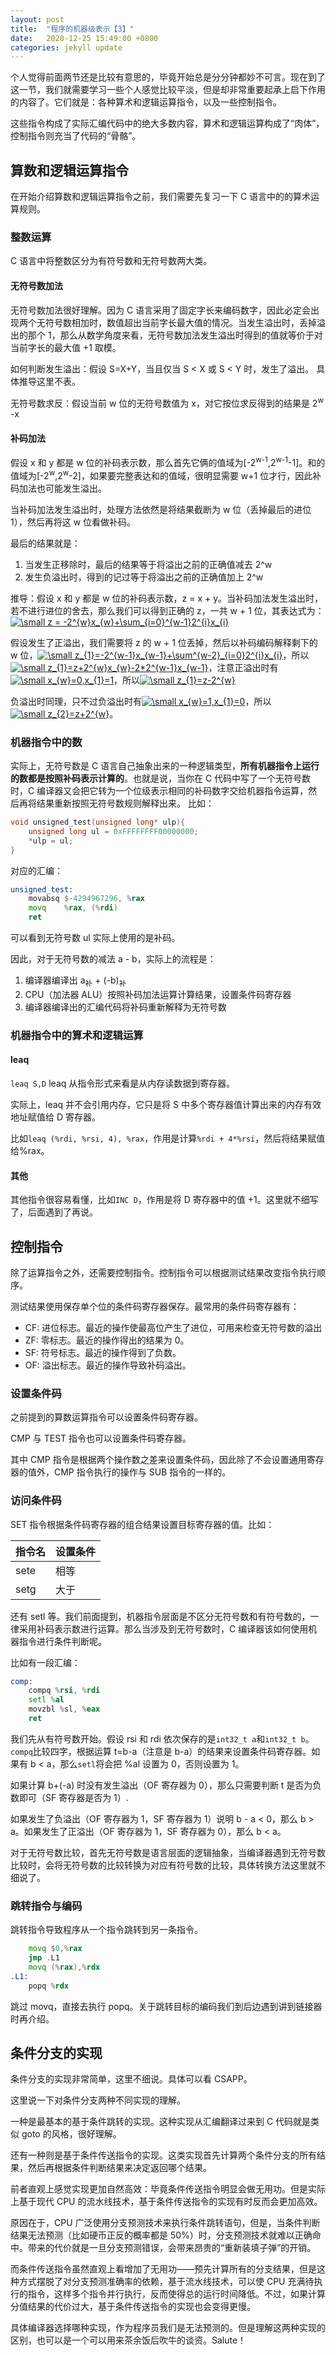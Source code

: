 ```yaml
---
layout: post
title:  "程序的机器级表示【3】"
date:   2020-12-25 15:49:00 +0800
categories: jekyll update
---
```

<script src="https://cdn.mathjax.org/mathjax/latest/MathJax.js?config=TeX-AMS-MML_HTMLorMML" type="text/javascript"></script>

个人觉得前面两节还是比较有意思的，毕竟开始总是分分钟都妙不可言。现在到了这一节，我们就需要学习一些个人感觉比较平淡，但是却非常重要起承上启下作用的内容了。它们就是：各种算术和逻辑运算指令，以及一些控制指令。

这些指令构成了实际汇编代码中的绝大多数内容，算术和逻辑运算构成了“肉体”，控制指令则充当了代码的“骨骼”。

## 算数和逻辑运算指令

在开始介绍算数和逻辑运算指令之前，我们需要先复习一下 C 语言中的的算术运算规则。
### 整数运算
C 语言中将整数区分为有符号数和无符号数两大类。
#### 无符号数加法
无符号数加法很好理解。因为 C 语言采用了固定字长来编码数字，因此必定会出现两个无符号数相加时，数值超出当前字长最大值的情况。当发生溢出时，丢掉溢出的那个 1，那么从数学角度来看，无符号数加法发生溢出时得到的值就等价于对当前字长的最大值 +1 取模。

如何判断发生溢出：假设 S=X+Y，当且仅当 S < X 或 S < Y 时，发生了溢出。
具体推导这里不表。

无符号数求反：假设当前 w 位的无符号数值为 x，对它按位求反得到的结果是 2<sup>w</sup> -x

#### 补码加法
假设 x 和 y 都是 w 位的补码表示数，那么首先它俩的值域为[-2<sup>w-1</sup>,2<sup>w-1</sup>-1]。和的值域为[-2<sup>w</sup>,2<sup>w</sup>-2]，如果要完整表达和的值域，很明显需要 w+1 位才行，因此补码加法也可能发生溢出。

当补码加法发生溢出时，处理方法依然是将结果截断为 w 位（丢掉最后的进位 1），然后再将这 w 位看做补码。

最后的结果就是：
1. 当发生正移除时，最后的结果等于将溢出之前的正确值减去 2^w
2. 发生负溢出时，得到的记过等于将溢出之前的正确值加上 2^w

推导：假设 x 和 y 都是 w 位的补码表示数，z = x + y。当补码加法发生溢出时，若不进行进位的舍去，那么我们可以得到正确的 z，一共 w + 1 位，其表达式为：<a href="https://www.codecogs.com/eqnedit.php?latex=\inline&space;\small&space;z&space;=&space;-2^{w}x_{w}&plus;\sum_{i=0}^{w-1}2^{i}x_{i}" target="_blank"><img src="https://latex.codecogs.com/gif.latex?\inline&space;\small&space;z&space;=&space;-2^{w}x_{w}&plus;\sum_{i=0}^{w-1}2^{i}x_{i}" title="\small z = -2^{w}x_{w}+\sum_{i=0}^{w-1}2^{i}x_{i}" /></a>

假设发生了正溢出，我们需要将 z 的 w + 1 位丢掉，然后以补码编码解释剩下的 w 位，<a href="https://www.codecogs.com/eqnedit.php?latex=\inline&space;\small&space;z_{1}=-2^{w-1}x_{w-1}&plus;\sum^{w-2}_{i=0}2^{i}x_{i}" target="_blank"><img src="https://latex.codecogs.com/gif.latex?\inline&space;\small&space;z_{1}=-2^{w-1}x_{w-1}&plus;\sum^{w-2}_{i=0}2^{i}x_{i}" title="\small z_{1}=-2^{w-1}x_{w-1}+\sum^{w-2}_{i=0}2^{i}x_{i}" /></a>，所以<a href="https://www.codecogs.com/eqnedit.php?latex=\inline&space;\small&space;z_{1}=z&plus;2^{w}x_{w}-2*2^{w-1}x_{w-1}" target="_blank"><img src="https://latex.codecogs.com/gif.latex?\inline&space;\small&space;z_{1}=z&plus;2^{w}x_{w}-2*2^{w-1}x_{w-1}" title="\small z_{1}=z+2^{w}x_{w}-2*2^{w-1}x_{w-1}" /></a>，注意正溢出时有<a href="https://www.codecogs.com/eqnedit.php?latex=\inline&space;\small&space;x_{w}=0,x_{1}=1" target="_blank"><img src="https://latex.codecogs.com/gif.latex?\inline&space;\small&space;x_{w}=0,x_{1}=1" title="\small x_{w}=0,x_{1}=1" /></a>，所以<a href="https://www.codecogs.com/eqnedit.php?latex=\inline&space;\small&space;z_{1}=z-2^{w}" target="_blank"><img src="https://latex.codecogs.com/gif.latex?\inline&space;\small&space;z_{1}=z-2^{w}" title="\small z_{1}=z-2^{w}" /></a>

负溢出时同理，只不过负溢出时有<a href="https://www.codecogs.com/eqnedit.php?latex=\inline&space;\small&space;x_{w}=1,x_{1}=0" target="_blank"><img src="https://latex.codecogs.com/gif.latex?\inline&space;\small&space;x_{w}=1,x_{1}=0" title="\small x_{w}=1,x_{1}=0" /></a>，所以<a href="https://www.codecogs.com/eqnedit.php?latex=\inline&space;\small&space;z_{2}=z&plus;2^{w}" target="_blank"><img src="https://latex.codecogs.com/gif.latex?\inline&space;\small&space;z_{2}=z&plus;2^{w}" title="\small z_{2}=z+2^{w}" /></a>。

### 机器指令中的数
实际上，无符号数是 C 语言自己抽象出来的一种逻辑类型，**所有机器指令上运行的数都是按照补码表示计算的**。也就是说，当你在 C 代码中写了一个无符号数时，C 编译器又会把它转为一个位级表示相同的补码数字交给机器指令运算，然后再将结果重新按照无符号数规则解释出来。
比如：
```c
void unsigned_test(unsigned long* ulp){
    unsigned long ul = 0xFFFFFFFF00000000;
    *ulp = ul;
}
```
对应的汇编：
```asm
unsigned_test:
	movabsq	$-4294967296, %rax
	movq	%rax, (%rdi)
	ret
```
可以看到无符号数 ul 实际上使用的是补码。

因此，对于无符号数的减法 a - b，实际上的流程是：
1. 编译器编译出 a<sub>补</sub> + (-b)<sub>补</sub>
2. CPU（加法器 ALU）按照补码加法运算计算结果，设置条件码寄存器
3. 编译器编译出的汇编代码将补码重新解释为无符号数

### 机器指令中的算术和逻辑运算
#### leaq
`leaq S,D` leaq 从指令形式来看是从内存读数据到寄存器。

实际上，leaq 并不会引用内存，它只是将 S 中多个寄存器值计算出来的内存有效地址赋值给 D 寄存器。

比如`leaq (%rdi, %rsi, 4), %rax`，作用是计算`%rdi + 4*%rsi`，然后将结果赋值给%rax。

#### 其他
其他指令很容易看懂，比如`INC D`，作用是将 D 寄存器中的值 +1。这里就不细写了，后面遇到了再说。

## 控制指令

除了运算指令之外，还需要控制指令。控制指令可以根据测试结果改变指令执行顺序。

测试结果使用保存单个位的条件码寄存器保存。最常用的条件码寄存器有：
* CF: 进位标志。最近的操作使最高位产生了进位，可用来检查无符号数的溢出
* ZF: 零标志。最近的操作得出的结果为 0。
* SF: 符号标志。最近的操作得到了负数。
* OF: 溢出标志。最近的操作导致补码溢出。

### 设置条件码
之前提到的算数运算指令可以设置条件码寄存器。

CMP 与 TEST 指令也可以设置条件码寄存器。

其中 CMP 指令是根据两个操作数之差来设置条件码，因此除了不会设置通用寄存器的值外，CMP 指令执行的操作与 SUB 指令的一样的。
### 访问条件码
SET 指令根据条件码寄存器的组合结果设置目标寄存器的值。比如：

|指令名 | 设置条件|
|--|--|
|sete|相等|
|setg|大于|

还有 setl 等。我们前面提到，机器指令层面是不区分无符号数和有符号数的，一律采用补码表示数进行运算。那么当涉及到无符号数时，C 编译器该如何使用机器指令进行条件判断呢。

比如有一段汇编：
```asm
comp:
    compq %rsi, %rdi
    setl %al
    movzbl %sl, %eax
    ret
```
我们先从有符号数开始。假设 rsi 和 rdi 依次保存的是`int32_t a`和`int32_t b`。`compq`比较四字，根据运算 t=b-a（注意是 b-a）的结果来设置条件码寄存器。如果有 b < a，那么`setl`将会把 %al 设置为 0，否则设置为 1。

如果计算 b+(-a) 时没有发生溢出（OF 寄存器为 0），那么只需要判断 t 是否为负数即可（SF 寄存器是否为 1）.

如果发生了负溢出（OF 寄存器为 1，SF 寄存器为 1）说明 b - a < 0，那么 b > a。如果发生了正溢出（OF 寄存器为 1，SF 寄存器为 0），那么 b < a。

对于无符号数比较，首先无符号数是语言层面的逻辑抽象，当编译器遇到无符号数比较时，会将无符号数的比较转换为对应有符号数的比较，具体转换方法这里就不细说了。

### 跳转指令与编码
跳转指令导致程序从一个指令跳转到另一条指令。
```asm
    movq $0,%rax
    jmp .L1
    movq (%rax),%rdx
.L1:
    popq %rdx
```
跳过 movq，直接去执行 popq。关于跳转目标的编码我们到后边遇到讲到链接器时再介绍。


## 条件分支的实现

条件分支的实现非常简单，这里不细说。具体可以看 CSAPP。

这里说一下对条件分支两种不同实现的理解。

一种是最基本的基于条件跳转的实现。这种实现从汇编翻译过来到 C 代码就是类似 goto 的风格，很好理解。

还有一种则是基于条件传送指令的实现。这类实现首先计算两个条件分支的所有结果，然后再根据条件判断结果来决定返回哪个结果。

前者直观上感觉实现更加自然高效：毕竟条件传送指令明显会做无用功。但是实际上基于现代 CPU 的流水线技术，基于条件传送指令的实现有时反而会更加高效。

原因在于，CPU 广泛使用分支预测技术来执行条件跳转语句，但是，当条件判断结果无法预测（比如硬币正反的概率都是 50%）时，分支预测技术就难以正确命中。带来的代价就是一旦分支预测错误，会带来昂贵的“重新装填子弹”的开销。

而条件传送指令虽然直观上看增加了无用功——预先计算所有的分支结果，但是这种方式摆脱了对分支预测准确率的依赖，基于流水线技术，可以使 CPU 充满待执行的指令，这样多个指令并行执行，反而使得总的运行时间降低。不过，如果计算分值结果的代价过大，基于条件传送指令的实现也会变得更慢。

具体编译器选择哪种实现，作为程序员我们是无法预测的。但是理解这两种实现的区别，也可以是一个可以用来茶余饭后吹牛的谈资。Salute！